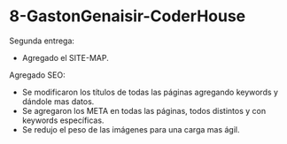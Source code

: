 # 8-GastonGenaisir-CoderHouse

Segunda entrega:

- Agregado el SITE-MAP.

Agregado SEO:
- Se modificaron los títulos de todas las páginas agregando keywords y dándole mas datos.
- Se agregaron los META en todas las páginas, todos distintos y con keywords específicas.
- Se redujo el peso de las imágenes para una carga mas ágil.
